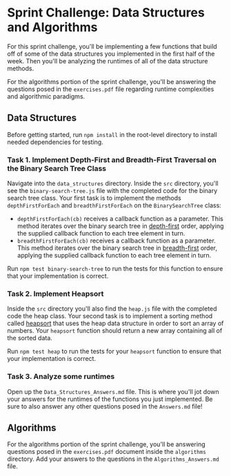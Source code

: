# Sprint Challenge: Data Structures and Algorithms

For this sprint challenge, you'll be implementing a few functions that build off of some of the data structures you implemented in the first half of the week. Then you'll be analyzing the runtimes of all of the data structure methods. 

For the algorithms portion of the sprint challenge, you'll be answering the questions posed in the `exercises.pdf` file regarding runtime complexities and algorithmic paradigms.

## Data Structures
Before getting started, run `npm install` in the root-level directory to install needed dependencies for testing.

### Task 1. Implement Depth-First and Breadth-First Traversal on the Binary Search Tree Class 
Navigate into the `data_structures` directory. Inside the `src` directory, you'll see the `binary-search-tree.js` file with the completed code for the binary search tree class. Your first task is to implement the methods `depthFirstForEach` and `breadthFirstForEach` on the `BinarySearchTree` class:

   * `depthFirstForEach(cb)` receives a callback function as a parameter. This method iterates over the binary search tree in [depth-first](https://en.wikipedia.org/wiki/Depth-first_search) order, applying the supplied callback function to each tree element in turn. 
   * `breadthFirstForEach(cb)` receives a callback function as a parameter. This method iterates over the binary search tree in [breadth-first](https://en.wikipedia.org/wiki/Breadth-first_search) order, applying the supplied callback function to each tree element in turn.

Run `npm test binary-search-tree` to run the tests for this function to ensure that your implementation is correct.

### Task 2. Implement Heapsort
Inside the `src` directory you'll also find the `heap.js` file with the completed code the heap class. Your second task is to implement a sorting method called [heapsort](https://en.wikipedia.org/wiki/Heapsort) that uses the heap data structure in order to sort an array of numbers. Your `heapsort` function should return a new array containing all of the sorted data.

Run `npm test heap` to run the tests for your `heapsort` function to ensure that your implementation is correct.

### Task 3. Analyze some runtimes
Open up the `Data_Structures_Answers.md` file. This is where you'll jot down your answers for the runtimes of the functions you just implemented. Be sure to also answer any other questions posed in the `Answers.md` file!

## Algorithms
For the algorithms portion of the sprint challenge, you'll be answering questions posed in the `exercises.pdf` document inside the `algorithms` directory. Add your answers to the questions in the `Algorithms_Answers.md` file.